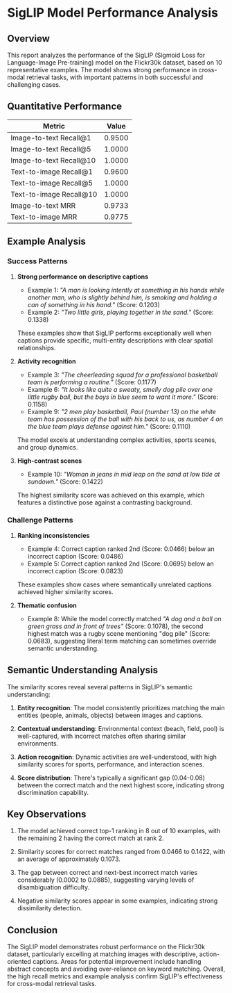 # SigLIP Model Performance Analysis

## Overview
This report analyzes the performance of the SigLIP (Sigmoid Loss for Language-Image Pre-training) model on the Flickr30k dataset, based on 10 representative examples. The model shows strong performance in cross-modal retrieval tasks, with important patterns in both successful and challenging cases.

## Quantitative Performance

| Metric | Value |
|--------|-------|
| Image-to-text Recall@1 | 0.9500 |
| Image-to-text Recall@5 | 1.0000 |
| Image-to-text Recall@10 | 1.0000 |
| Text-to-image Recall@1 | 0.9600 |
| Text-to-image Recall@5 | 1.0000 |
| Text-to-image Recall@10 | 1.0000 |
| Image-to-text MRR | 0.9733 |
| Text-to-image MRR | 0.9775 |

## Example Analysis

### Success Patterns

1. **Strong performance on descriptive captions**
   - Example 1: *"A man is looking intently at something in his hands while another man, who is slightly behind him, is smoking and holding a can of something in his hand."* (Score: 0.1203)
   - Example 2: *"Two little girls, playing together in the sand."* (Score: 0.1338)
   
   These examples show that SigLIP performs exceptionally well when captions provide specific, multi-entity descriptions with clear spatial relationships.

2. **Activity recognition**
   - Example 3: *"The cheerleading squad for a professional basketball team is performing a routine."* (Score: 0.1177)
   - Example 6: *"It looks like quite a sweaty, smelly dog pile over one little rugby ball, but the boys in blue seem to want it more."* (Score: 0.1158)
   - Example 9: *"2 men play basketball, Paul (number 13) on the white team has possession of the ball with his back to us, as number 4 on the blue team plays defense against him."* (Score: 0.1110)
   
   The model excels at understanding complex activities, sports scenes, and group dynamics.

3. **High-contrast scenes**
   - Example 10: *"Woman in jeans in mid leap on the sand at low tide at sundown."* (Score: 0.1422)
   
   The highest similarity score was achieved on this example, which features a distinctive pose against a contrasting background.

### Challenge Patterns

1. **Ranking inconsistencies**
   - Example 4: Correct caption ranked 2nd (Score: 0.0466) below an incorrect caption (Score: 0.0486)
   - Example 5: Correct caption ranked 2nd (Score: 0.0695) below an incorrect caption (Score: 0.0823)
   
   These examples show cases where semantically unrelated captions achieved higher similarity scores.

2. **Thematic confusion**
   - Example 8: While the model correctly matched *"A dog and a ball on green grass and in front of trees"* (Score: 0.1078), the second highest match was a rugby scene mentioning "dog pile" (Score: 0.0683), suggesting literal term matching can sometimes override semantic understanding.

## Semantic Understanding Analysis

The similarity scores reveal several patterns in SigLIP's semantic understanding:

1. **Entity recognition**: The model consistently prioritizes matching the main entities (people, animals, objects) between images and captions.

2. **Contextual understanding**: Environmental context (beach, field, pool) is well-captured, with incorrect matches often sharing similar environments.

3. **Action recognition**: Dynamic activities are well-understood, with high similarity scores for sports, performance, and interaction scenes.

4. **Score distribution**: There's typically a significant gap (0.04-0.08) between the correct match and the next highest score, indicating strong discrimination capability.

## Key Observations

1. The model achieved correct top-1 ranking in 8 out of 10 examples, with the remaining 2 having the correct match at rank 2.

2. Similarity scores for correct matches ranged from 0.0466 to 0.1422, with an average of approximately 0.1073.

3. The gap between correct and next-best incorrect match varies considerably (0.0002 to 0.0885), suggesting varying levels of disambiguation difficulty.

4. Negative similarity scores appear in some examples, indicating strong dissimilarity detection.

## Conclusion

The SigLIP model demonstrates robust performance on the Flickr30k dataset, particularly excelling at matching images with descriptive, action-oriented captions. Areas for potential improvement include handling abstract concepts and avoiding over-reliance on keyword matching. Overall, the high recall metrics and example analysis confirm SigLIP's effectiveness for cross-modal retrieval tasks. 